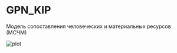 # GPN_KIP
Модель сопоставления человеческих и материальных ресурсов (МСЧМ)

![plot](/img/photo_2023-09-07_16-45-34.jpg "Диаграмма классов модели")
